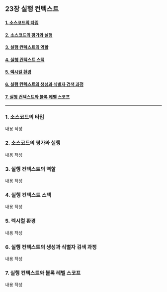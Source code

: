 ## 23장 실행 컨텍스트

#### [1. 소스코드의 타입](#1.-소스코드의-타입)
#### [2. 소스코드의 평가와 실행](#2.-소스코드의-평가와-실행)
#### [3. 실행 컨텍스트의 역할](#3.-실행-컨텍스트의-역할)
#### [4. 실행 컨텍스트 스택](#4.-실행-컨텍스트-스택)
#### [5. 렉시컬 환경](#5.-렉시컬-환경)
#### [6. 실행 컨텍스트의 생성과 식별자 검색 과정](#6.-실행-컨텍스트의-생성과-식별자-검색-과정)
#### [7. 실행 컨텍스트와 블록 레벨 스코프](#7.-실행-컨텍스트와-블록-레벨-스코프)

***

### 1. 소스코드의 타입

내용 작성

### 2. 소스코드의 평가와 실행

내용 작성

### 3. 실행 컨텍스트의 역할

내용 작성

### 4. 실행 컨텍스트 스택

내용 작성

### 5. 렉시컬 환경

내용 작성

### 6. 실행 컨텍스트의 생성과 식별자 검색 과정

내용 작성

### 7. 실행 컨텍스트와 블록 레벨 스코프

내용 작성


